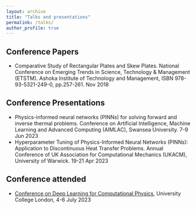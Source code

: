 ```yaml
---
layout: archive
title: "Talks and presentations"
permalink: /talks/
author_profile: true
---
```


## Conference Papers
* Comparative Study of Rectangular Plates and Skew Plates. National Conference on Emerging Trends in Science, Technology & Management (ETSTM). Ashoka Institute of Technology and Management, ISBN 978-93-5321-249-0, pp.257-261. Nov 2018

## Conference Presentations
* Physics-informed neural networks (PINNs) for solving forward and inverse thermal problems. Conference on Artificial Intelligence, Machine Learning and Advanced Computing (AIMLAC), Swansea University. 7-9 Jun 2023
* Hyperparameter Tuning of Physics-Informed Neural Networks (PINNs): Application to Discontinuous Heat Transfer Problems. Annual Conference of UK Association for Computational Mechanics (UKACM), University of Warwick. 19-21 Apr 2023

## Conference attended
* [Conference on Deep Learning for Computational Physics](https://maths4dl.ac.uk/newsevents/conference-on-deep-learning-for-computational-physics/), University College London, 4-6 July 2023
